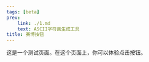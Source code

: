 ```yaml
---
tags: [beta]
prev:
    link: ./1.md
    text: ASCII字符画生成工具
title: 赛博按钮
---
```


这是一个测试页面。在这个页面上，你可以体验点击按钮。

<br>

<ClientOnly>
  <VPGame1 />
</ClientOnly>
